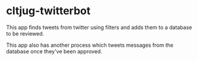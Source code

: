 # cltjug-twitterbot

This app finds tweets from twitter using filters and adds them to a database to be reviewed.

This app also has another process which tweets messages from the database once they've been approved.